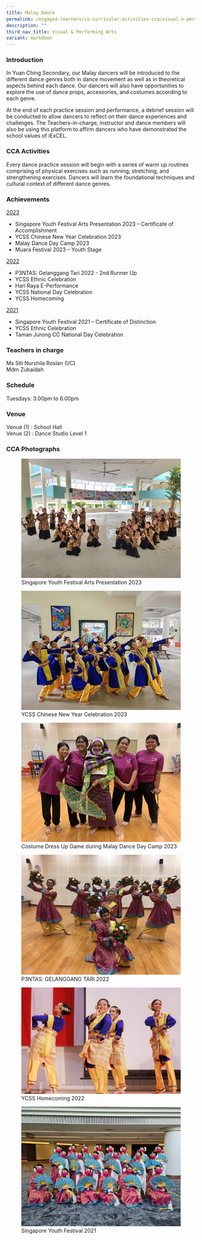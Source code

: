 ```yaml
---
title: Malay Dance
permalink: /engaged-learners/co-curricular-activities-cca/visual-n-performing-arts/malay-dance/
description: ""
third_nav_title: Visual & Performing Arts
variant: markdown
---
```

### Introduction

In Yuan Ching Secondary, our Malay dancers will be introduced to the different dance genres both in dance movement as well as in theoretical aspects behind each dance. Our dancers will also have opportunities to explore the use of dance props, accessories, and costumes according to each genre.

At the end of each practice session and performance, a debrief session will be conducted to allow dancers to reflect on their dance experiences and challenges. The Teachers-in-charge, instructor and dance members will also be using this platform to affirm dancers who have demonstrated the school values of iExCEL.

### CCA Activities

Every dance practice session will begin with a series of warm up routines comprising of physical exercises such as running, stretching, and strengthening exercises. Dancers will learn the foundational techniques and cultural context of different dance genres.

### Achievements

<u> 2023 </u>
* Singapore Youth Festival Arts Presentation 2023 – Certificate of Accomplishment
* YCSS Chinese New Year Celebration 2023
* Malay Dance Day Camp 2023
* Muara Festival 2023 – Youth Stage


<u> 2022 </u>
*   P3NTAS: Gelanggang Tari 2022 - 2nd Runner Up
*   YCSS Ethnic Celebration
*   Hari Raya E-Performance
*   YCSS National Day Celebration
*   YCSS Homecoming

<u> 2021 </u>
*   Singapore Youth Festival 2021 – Certificate of Distinction
*   YCSS Ethnic Celebration
*   Taman Jurong CC National Day Celebration


### Teachers in charge

Ms Siti Nurshila Roslan (I/C) <br>
Mdm Zubaidah

### Schedule

Tuesdays: 3.00pm to 6.00pm<br>

### Venue

Venue (1) : School Hall <br>
Venue (2) : Dance Studio Level 1 <br>

### CCA Photographs

<figure>  
<img src="/images/01%20syf%20malay%20dance%202023.jpg"> 
<figcaption> Singapore Youth Festival Arts Presentation 2023 </figcaption>  
</figure>

<figure>  
<img src="/images/02%20ycss%20cny%20celebration%202023.jpg"> 
<figcaption> YCSS Chinese New Year Celebration 2023 </figcaption>  
</figure>

<figure>  
<img src="/images/malay%20dance%20costume%20dress%20up.jpg"> 
<figcaption> Costume Dress Up Game during Malay Dance Day Camp 2023 </figcaption>  
</figure>

<figure>  
<img src="/images/P3NTAS%20Gelanggang%20Tari%202022.jpg"> 
<figcaption> P3NTAS: GELANGGANG TARI 2022 </figcaption>  
</figure>

<figure>  
<img src="/images/YCSS%20Homecoming%202022.jpg"> 
<figcaption> YCSS Homecoming 2022 </figcaption>  
</figure>


<figure>  
<img src="/images/Singapore%20Youth%20Festival%202021.jpg"> 
<figcaption> Singapore Youth Festival 2021 </figcaption>  
</figure>